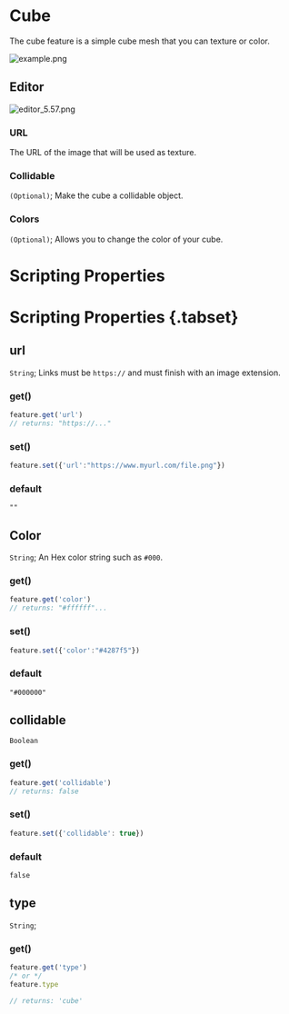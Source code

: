 # Cube

The cube feature is a simple cube mesh that you can texture or color.

![example.png](https://wiki.cryptovoxels.com/features/[cube-feature]example.png)

## Editor

![editor_5.57.png](https://wiki.cryptovoxels.com/features/[cube-feature]editor_5.57.png)

### URL

The URL of the image that will be used as texture.

### Collidable

`(Optional)`; Make the cube a collidable object.

### Colors

`(Optional)`;
Allows you to change the color of your cube.


# Scripting Properties
# Scripting Properties {.tabset}
## url
`String`; Links must be `https://` and must finish with an image extension.

### get()

```js
feature.get('url')
// returns: "https://..."
```

### set()

```js
feature.set({'url':"https://www.myurl.com/file.png"})
```

### default

`""`

## Color
`String`; An Hex color string such as `#000`.

### get()

```js
feature.get('color')
// returns: "#ffffff"...
```

### set()

```js
feature.set({'color':"#4287f5"})
```

### default

`"#000000"`

## collidable
`Boolean`

### get()

```js
feature.get('collidable')
// returns: false
```

### set()

```js
feature.set({'collidable': true})
```

### default

`false`

## type
`String`;

### get()

```js
feature.get('type')
/* or */
feature.type

// returns: 'cube'
```